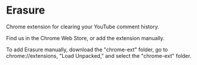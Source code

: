 # Erasure


Chrome extension for clearing your YouTube comment history.

Find us in the Chrome Web Store, or add the extension manually. 

To add Erasure manually, download the "chrome-ext" folder, go to chrome://extensions, "Load Unpacked," 
and select the "chrome-ext" folder. 
